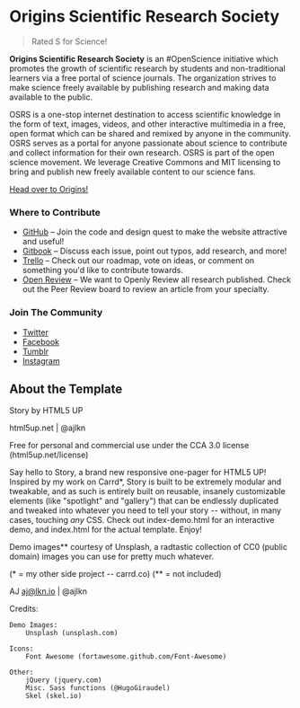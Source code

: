 # Origins Scientific Research Society

> Rated S for Science!

**Origins Scientific Research Society** is an #OpenScience initiative which promotes the growth of scientific research by students and non-traditional learners via a free portal of science journals. The organization strives to make science freely available by publishing research and making data available to the public.

OSRS is a one-stop internet destination to access scientific knowledge in the form of text, images, videos, and other interactive multimedia in a free, open format which can be shared and remixed by anyone in the community. OSRS serves as a portal for anyone passionate about science to contribute and collect information for their own research. OSRS is part of the open science movement. We leverage Creative Commons and MIT licensing to bring and publish new freely available content to our science fans.

[Head over to Origins!](http://www.knowyourorigins.org)

### Where to Contribute
* [GitHub](https://github.com/OriginsSRS) – Join the code and design quest to make the website attractive and useful!
* [Gitbook](https://www.gitbook.com/@originssrs) – Discuss each issue, point out typos, add research, and more!
* [Trello](https://trello.com/b/s6E9wTeU/origins-road-map) – Check out our roadmap, vote on ideas, or comment on something you'd like to contribute towards.
* [Open Review](https://trello.com/b/FdYDnNyV/open-review) – We want to Openly Review all research published. Check out the Peer Review board to review an article from your specialty.

### Join The Community
* [Twitter](https://twitter.com/originssrs)
* [Facebook](https://www.facebook.com/OriginsSRS/)
* [Tumblr](https://www.tumblr.com/blog/knowyourorigins)
* [Instagram](https://www.instagram.com/originssrs/)

## About the Template

Story by HTML5 UP

html5up.net | @ajlkn

Free for personal and commercial use under the CCA 3.0 license (html5up.net/license)


Say hello to Story, a brand new responsive one-pager for HTML5 UP! Inspired by my work
on Carrd*, Story is built to be extremely modular and tweakable, and as such is entirely
built on reusable, insanely customizable elements (like "spotlight" and "gallery") that
can be endlessly duplicated and tweaked into whatever you need to tell your story --
without, in many cases, touching *any* CSS. Check out index-demo.html for an interactive
demo, and index.html for the actual template. Enjoy!

Demo images** courtesy of Unsplash, a radtastic collection of CC0 (public domain) images
you can use for pretty much whatever.

(* = my other side project -- carrd.co)
(** = not included)

AJ
aj@lkn.io | @ajlkn


Credits:

	Demo Images:
		Unsplash (unsplash.com)

	Icons:
		Font Awesome (fortawesome.github.com/Font-Awesome)

	Other:
		jQuery (jquery.com)
		Misc. Sass functions (@HugoGiraudel)
		Skel (skel.io)
